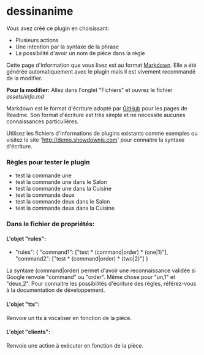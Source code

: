 # dessinanime

Vous avez créé ce plugin en choisissant:
- Plusieurs actions
- Une intention par la syntaxe de la phrase
- La possibilité d'avoir un nom de pièce dans la règle

Cette page d'information que vous lisez est au format [Markdown](https://fr.wikipedia.org/wiki/Markdown).
Elle a été générée automatiquement avec le plugin mais il est vivement recommandé de la modifier.

**Pour la modifier:** Allez dans l'onglet "Fichiers" et ouvrez le fichier _assets/info.md_

Markdown est le format d'écriture adopté par [GitHub](https://github.com/) pour les pages de Readme. 
Son format d'écriture est très simple et ne nécessite aucunes connaissances particulières.

Utilisez les fichiers d'informations de plugins existants comme exemples ou visitez le site 'http://demo.showdownjs.com' pour connaitre la syntaxe d'écriture.


### Règles pour tester le plugin
- test la commande une
- test la commande une dans le Salon
- test la commande une dans la Cuisine
- test la commande deux
- test la commande deux dans le Salon
- test la commande deux dans la Cuisine


### Dans le fichier de propriétés:

#### L'objet "rules":
- "rules": {
		"command1": ["test * (command|order) * (one|1)"],
		"command2": ["test * (command|order) * (two|2)"]
  }

La syntaxe (command|order) permet d'avoir une reconnaissance validée si Google renvoie "command" ou "order".
Même chose pour "un,1" et "deux,2".
Pour connaitre les possibilités d'écriture des règles, référez-vous à la documentation de développement.

#### L'objet "tts":
Renvoie un tts à vocaliser en fonction de la pièce.

#### L'objet "clients":
Renvoie une action à exécuter en fonction de la pièce.

<br><br><br><br>